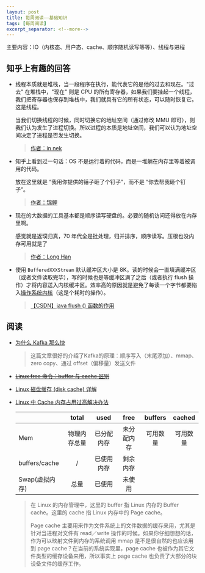 ```yaml
---
layout: post
title: 每周阅读——基础知识
tags: [每周阅读]
excerpt_separator: <!--more-->
---
```

主要内容：IO（内核态、用户态、cache、顺序随机读写等等）、线程与进程
<!--more-->

## 知乎上有趣的回答
- 线程本质就是堆栈，当一段程序在执行，能代表它的是他的过去和现在。"过去" 在堆栈中，"现在" 则是 CPU 的所有寄存器，如果我们要挂起一个线程，我们把寄存器也保存到堆栈中，我们就具有它的所有状态，可以随时恢复它。这是线程。

  当我们切换线程的时候，同时切换它的地址空间（通过修改 MMU 即可），则我们认为发生了进程切换。所以进程的本质是地址空间，我们可以认为地址空间决定了进程是否发生切换。

  > [作者：in nek](https://www.zhihu.com/question/40147261/answer/84963238)

- 知乎上看到过一句话：OS 不是运行着的代码，而是一堆躺在内存里等着被调用的代码。

  放在这里就是 “我用你提供的锤子砸了个钉子”，而不是 “你去帮我砸个钉子”。

  > [作者：锦鲤](https://www.zhihu.com/question/40147261/answer/84964543)

- 现在的大数据的工具基本都是顺序读写硬盘的。必要的随机访问还得放在内存里啊。

  感觉就是返璞归真，70 年代全是批处理，归并排序，顺序读写。压根也没内存可用就是了

  > [作者：Long Han](https://www.zhihu.com/question/48794778/answer/326597861)

- 使用 `BufferedXXXStream` 默认缓冲区大小是 8K。读的时候会一直填满缓冲区（或者文件读取完毕），写的时候也是等缓冲区满了之后（或者执行 flush 操作）才将内容送入内核缓冲区。效率高的原因就是避免了每读一个字节都要陷入[操作系统内核](https://www.wikiwand.com/zh-hans/%E5%86%85%E6%A0%B8)（这是个耗时的操作）。

  > [【CSDN】java flush () 函数的作用](https://blog.csdn.net/aa8568849/article/details/52974619)

## 阅读
- [为什么 Kafka 那么快](http://www.10tiao.com/html/254/201607/2648945468/1.html)

  > 这篇文章很好的介绍了Kafka的原理：顺序写入（末尾添加）、mmap、zero copy、通过 offset（偏移量）发送文件

- [~~Linux free 命令：buffer 与 cache 区别~~](https://blog.csdn.net/ithomer/article/details/79113288)

- [Linux 磁盘缓存 (disk cache) 详解](http://www.voidcn.com/article/p-zpinnsrs-tq.html)

- [Linux 中 Cache 内存占用过高解决办法](https://www.idcyunwei.org/post/162.html)

  |                |    total     |    used    |    free    | buffers  |  cached  |
  | :------------- | :----------: | :--------: | :--------: | :------: | :------: |
  | Mem            | 物理内存总量 | 已分配内存 | 未分配内存 | 可用数量 | 可用数量 |
  | buffers/cache  |      /       | 已使用内存 |  剩余内存  |          |          |
  | Swap(虚拟内存) |     总量     |   已使用   |   未使用   |          |          |

  > 在 Linux 的内存管理中，这里的 buffer 指 Linux 内存的 Buffer cache。这里的 cache 指 Linux 内存中的 Page cache。
  >
  > Page cache 主要用来作为文件系统上的文件数据的缓存来用，尤其是针对当进程对文件有 read／write 操作的时候。如果你仔细想想的话，作为可以映射文件到内存的系统调用 mmap 是不是很自然的也应该用到 page cache？在当前的系统实现里，page cache 也被作为其它文件类型的缓存设备来用，所以事实上 page cache 也负责了大部分的块设备文件的缓存工作。





 

